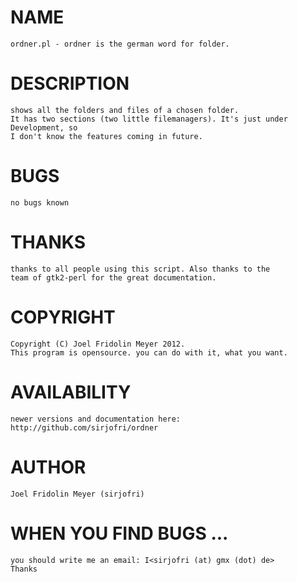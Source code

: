 NAME
====

    ordner.pl - ordner is the german word for folder.

DESCRIPTION
===========

    shows all the folders and files of a chosen folder.
    It has two sections (two little filemanagers). It's just under Development, so
    I don't know the features coming in future.

BUGS
====

    no bugs known

THANKS
======

    thanks to all people using this script. Also thanks to the
    team of gtk2-perl for the great documentation.

COPYRIGHT
=========

    Copyright (C) Joel Fridolin Meyer 2012.
    This program is opensource. you can do with it, what you want.

AVAILABILITY
============

    newer versions and documentation here: http://github.com/sirjofri/ordner

AUTHOR
======

    Joel Fridolin Meyer (sirjofri)

WHEN YOU FIND BUGS ...
======================

    you should write me an email: I<sirjofri (at) gmx (dot) de>
    Thanks

